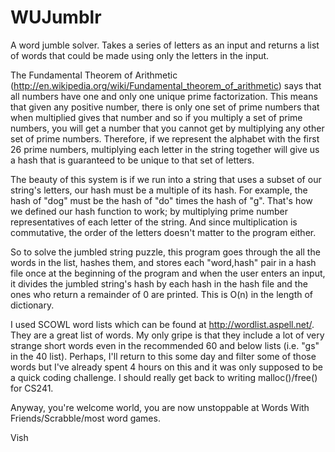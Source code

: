 WUJumblr
========

A word jumble solver.  Takes a series of letters as an input and returns a list of words that could be made 
using only the letters in the input.  

The Fundamental Theorem of Arithmetic (http://en.wikipedia.org/wiki/Fundamental_theorem_of_arithmetic)
says that all numbers have one and only one unique prime factorization.  This means that given any positive number, 
there is only one set of prime numbers that when multiplied gives that number and so if you multiply 
a set of prime numbers, you will get a number that you cannot get by multiplying any other set of prime numbers.  Therefore, 
if we represent the alphabet with the first 26 prime numbers, multiplying each letter in the string together will 
give us a hash that is guaranteed to be unique to that set of letters. 

The beauty of this system is if we run into a string that uses a subset of our string's letters, our hash must 
be a multiple of its hash. For example, the hash of "dog" must be the hash of "do" times the hash of "g".  That's how we 
defined our hash function to work; by multiplying prime number representatives of each letter of the string.  And since 
multiplication is commutative, the order of the letters doesn't matter to the program either.

So to solve the jumbled string puzzle, this program goes through the all the words in the list, hashes them, and stores each 
"word,hash" pair in a hash file once at the beginning of the program and when the user enters an input, it divides the 
jumbled string's hash by each hash in the hash file and the ones who return a remainder of 0 are printed. This is O(n) in the 
length of dictionary.    

I used SCOWL word lists which can be found at http://wordlist.aspell.net/.  They are a great list of words.  My only gripe is that
they include a lot of very strange short words even in the recommended 60 and below lists (i.e. "gs" in the 40 list). 
Perhaps, I'll return to this some day and filter some of those words but I've already spent 4 hours on this and it was only supposed
to be a quick coding challenge.  I should really get back to writing malloc()/free() for CS241.

Anyway, you're welcome world, you are now unstoppable at Words With Friends/Scrabble/most word games. 

Vish